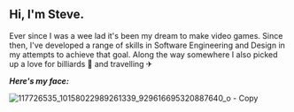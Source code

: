 ## Hi, I'm Steve.

Ever since I was a wee lad it's been my dream to make video games. Since then, I've developed a range of skills in Software Engineering and Design in my attempts to achieve that goal. Along the way somewhere I also picked up a love for billiards 🎱 and travelling ✈


***Here's my face:***

![117726535_10158022989261339_929616695320887640_o - Copy](https://user-images.githubusercontent.com/9167263/138691720-8cbe8b45-0a9e-4b5c-8e90-0f55716960d8.jpg)
